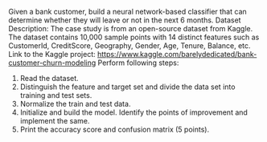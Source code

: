 Given a bank customer, build a neural network-based classifier that can determine whether
they will leave or not in the next 6 months.
Dataset Description: The case study is from an open-source dataset from Kaggle.
The dataset contains 10,000 sample points with 14 distinct features such as
CustomerId, CreditScore, Geography, Gender, Age, Tenure, Balance, etc.
Link to the Kaggle project:
https://www.kaggle.com/barelydedicated/bank-customer-churn-modeling
Perform following steps:
1. Read the dataset.
2. Distinguish the feature and target set and divide the data set into training and test sets.
3. Normalize the train and test data.
4. Initialize and build the model. Identify the points of improvement and implement the same.
5. Print the accuracy score and confusion matrix (5 points).
